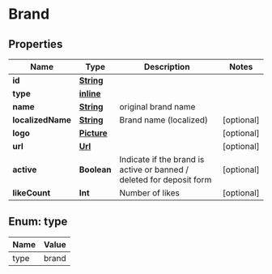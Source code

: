 
# Brand

## Properties
Name | Type | Description | Notes
------------ | ------------- | ------------- | -------------
**id** | [**String**](String.md) |  | 
**type** | [**inline**](#Type) |  | 
**name** | [**String**](String.md) | original brand name | 
**localizedName** | [**String**](String.md) | Brand name (localized) |  [optional]
**logo** | [**Picture**](Picture.md) |  |  [optional]
**url** | [**Url**](Url.md) |  |  [optional]
**active** | **Boolean** | Indicate if the brand is active or banned / deleted for deposit form |  [optional]
**likeCount** | **Int** | Number of likes |  [optional]


<a name="Type"></a>
## Enum: type
Name | Value
---- | -----
type | brand



